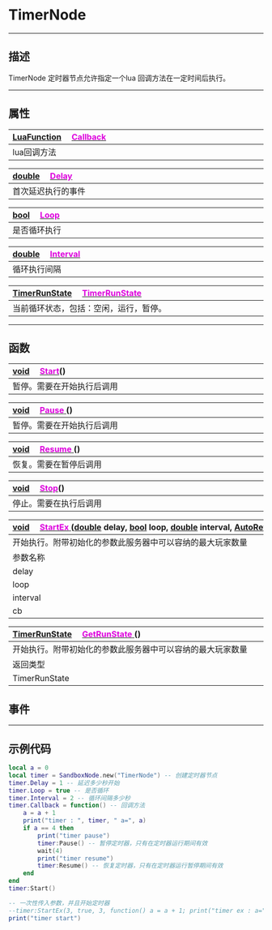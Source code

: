 
# TimerNode
------------------------------------------------------------------------------------------
## 描述

TimerNode 定时器节点允许指定一个lua 回调方法在一定时间后执行。


------------------------------------------------------------------------------------------
## 属性

|<div style="width:925px">[LuaFunction](/Api/Parameter/LuaFunction.md) &emsp;[<font color="dd00dd">Callback</font><br /> ](/Api/Class/Script/TimerNode_F/Callback.md)</div>|
|:-----------------------|
|lua回调方法             |

|<div style="width:925px">[double](/Api/DataType/Double.md) &emsp;[<font color="dd00dd">Delay</font><br /> ](/Api/Class/Script/TimerNode_F/Delay.md)</div>|
|:-----------------------|
|首次延迟执行的事件           |

|<div style="width:925px">[bool](/Api/DataType/Bool.md) &emsp;[<font color="dd00dd">Loop</font><br /> ](/Api/Class/Script/TimerNode_F/Loop.md)</div>|
|:-----------------------|
|是否循环执行           |

|<div style="width:925px">[double](/Api/DataType/Double.md) &emsp;[<font color="dd00dd">Interval</font><br /> ](/Api/Class/Script/TimerNode_F/Interval.md)</div>|
|:-----------------------|
|循环执行间隔           |

|<div style="width:925px">[TimerRunState](/Api/Enumerate/Script/TimerRunState.md) &emsp;[<font color="dd00dd">TimerRunState</font><br /> ](/Api/Class/Script/TimerNode_F/TimerRunState.md)</div>|
|:-----------------------|
|当前循环状态，包括：空闲，运行，暂停。           |




------------------------------------------------------------------------------------------
## 函数


|<div style="width:925px">[void](/Api/Parameter/void.md) &emsp;[<font color="dd00dd">Start</font>](/Api/Class/Script/TimerNode_F/Start.md)()</div>|
|:-----------------------|
|暂停。需要在开始执行后调用           |

|<div style="width:925px">[void](/Api/Parameter/void.md) &emsp;[<font color="dd00dd">Pause</font> ](/Api/Class/Script/TimerNode_F/Pause.md)()</div>|
|:-----------------------|
|暂停。需要在开始执行后调用           |

|<div style="width:925px">[void](/Api/Parameter/void.md) &emsp;[<font color="dd00dd">Resume</font> ](/Api/Class/Script/TimerNode_F/Resume.md)()</div>|
|:-----------------------|
|恢复。需要在暂停后调用           |

|<div style="width:925px">[void](/Api/Parameter/void.md) &emsp;[<font color="dd00dd">Stop</font>](/Api/Class/Script/TimerNode_F/Stop.md)()</div>|
|:-----------------------|
|停止。需要在执行后调用          |

|<div style="width:925px">[void](/Api/Parameter/void.md) &emsp;[<font color="dd00dd">StartEx</font> ](/Api/Class/Script/TimerNode_F/StartEx.md) ([double](/Api/DataType/Double.md) delay, [bool](/Api/DataType/Bool.md) loop, [double](/Api/DataType/Double.md) interval, [AutoRef<LuaFunction>]() cb)  </div>|
|:-----------------------|
|开始执行。附带初始化的参数此服务器中可以容纳的最大玩家数量          |
|参数名称|类别|默认|描述|
|delay|double||延迟秒数|
|loop|bool||是否循环|
|interval|double||环间隔多少秒|
|cb|LuaFunction||回调方法|

|<div style="width:925px">[TimerRunState](/Api/Parameter/void.md) &emsp;[<font color="dd00dd">GetRunState</font> ](/Api/Class/Script/TimerNode_F/GetRunState.md) ()  </div>|
|:-----------------------|
|开始执行。附带初始化的参数此服务器中可以容纳的最大玩家数量          |
|返回类型|概要|
|TimerRunState|运行状态。参见枚举TimerRunState|





## 事件
------------------------------------------------------------------------------------------
## 示例代码

```lua
local a = 0
local timer = SandboxNode.new("TimerNode") -- 创建定时器节点
timer.Delay = 1 -- 延迟多少秒开始
timer.Loop = true -- 是否循环
timer.Interval = 2 -- 循环间隔多少秒
timer.Callback = function() -- 回调方法
    a = a + 1
    print("timer : ", timer, " a=", a)
    if a == 4 then
        print("timer pause")
        timer:Pause() -- 暂停定时器，只有在定时器运行期间有效
        wait(4)
        print("timer resume")
        timer:Resume() -- 恢复定时器，只有在定时器运行暂停期间有效
    end
end
timer:Start()

-- 一次性传入参数，并且开始定时器
--timer:StartEx(3, true, 3, function() a = a + 1; print("timer ex : a=", a) end)
print("timer start")
```

